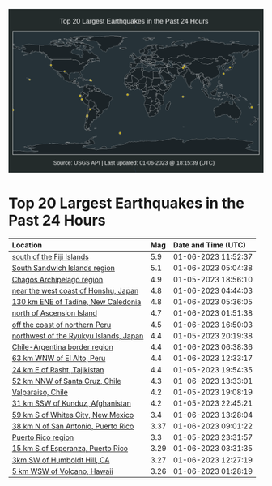 ![Map](./map.png)

# Top 20 Largest Earthquakes in the Past 24 Hours

| Location | Mag | Date and Time (UTC) |
|:---|:---|:---|
| [south of the Fiji Islands](https://earthquake.usgs.gov/earthquakes/eventpage/us7000j2ig) | 5.9 | 01-06-2023 11:52:37 |
| [South Sandwich Islands region](https://earthquake.usgs.gov/earthquakes/eventpage/us7000j2h0) | 5.1 | 01-06-2023 05:04:38 |
| [Chagos Archipelago region](https://earthquake.usgs.gov/earthquakes/eventpage/us7000j2dw) | 4.9 | 01-05-2023 18:56:10 |
| [near the west coast of Honshu, Japan](https://earthquake.usgs.gov/earthquakes/eventpage/us7000j2gw) | 4.8 | 01-06-2023 04:44:03 |
| [130 km ENE of Tadine, New Caledonia](https://earthquake.usgs.gov/earthquakes/eventpage/us7000j2hm) | 4.8 | 01-06-2023 05:36:05 |
| [north of Ascension Island](https://earthquake.usgs.gov/earthquakes/eventpage/us7000j2gb) | 4.7 | 01-06-2023 01:51:38 |
| [off the coast of northern Peru](https://earthquake.usgs.gov/earthquakes/eventpage/us7000j2lq) | 4.5 | 01-06-2023 16:50:03 |
| [northwest of the Ryukyu Islands, Japan](https://earthquake.usgs.gov/earthquakes/eventpage/us7000j2eh) | 4.4 | 01-05-2023 20:19:38 |
| [Chile-Argentina border region](https://earthquake.usgs.gov/earthquakes/eventpage/us7000j2hh) | 4.4 | 01-06-2023 06:38:36 |
| [63 km WNW of El Alto, Peru](https://earthquake.usgs.gov/earthquakes/eventpage/us7000j2in) | 4.4 | 01-06-2023 12:33:17 |
| [24 km E of Rasht, Tajikistan](https://earthquake.usgs.gov/earthquakes/eventpage/us7000j2e7) | 4.4 | 01-05-2023 19:54:35 |
| [52 km NNW of Santa Cruz, Chile](https://earthquake.usgs.gov/earthquakes/eventpage/us7000j2j2) | 4.3 | 01-06-2023 13:33:01 |
| [Valparaiso, Chile](https://earthquake.usgs.gov/earthquakes/eventpage/us7000j2dx) | 4.2 | 01-05-2023 19:08:19 |
| [31 km SSW of Kunduz, Afghanistan](https://earthquake.usgs.gov/earthquakes/eventpage/us7000j2f5) | 4.2 | 01-05-2023 22:45:21 |
| [59 km S of Whites City, New Mexico](https://earthquake.usgs.gov/earthquakes/eventpage/tx2023akeh) | 3.4 | 01-06-2023 13:28:04 |
| [38 km N of San Antonio, Puerto Rico](https://earthquake.usgs.gov/earthquakes/eventpage/pr71391233) | 3.37 | 01-06-2023 09:01:22 |
| [Puerto Rico region](https://earthquake.usgs.gov/earthquakes/eventpage/pr71391178) | 3.3 | 01-05-2023 23:31:57 |
| [15 km S of Esperanza, Puerto Rico](https://earthquake.usgs.gov/earthquakes/eventpage/pr71391213) | 3.29 | 01-06-2023 03:31:35 |
| [3km SW of Humboldt Hill, CA](https://earthquake.usgs.gov/earthquakes/eventpage/nc73829331) | 3.27 | 01-06-2023 12:27:19 |
| [5 km WSW of Volcano, Hawaii](https://earthquake.usgs.gov/earthquakes/eventpage/hv73297477) | 3.26 | 01-06-2023 01:28:19 |
